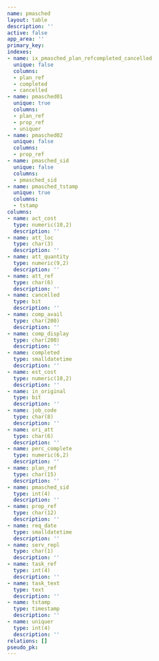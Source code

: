 ```yaml
---
name: pmasched
layout: table
description: ''
active: false
app_area: ''
primary_key: 
indexes:
- name: ix_pmasched_plan_refcompleted_cancelled
  unique: false
  columns:
  - plan_ref
  - completed
  - cancelled
- name: pmasched01
  unique: true
  columns:
  - plan_ref
  - prop_ref
  - uniquer
- name: pmasched02
  unique: false
  columns:
  - prop_ref
- name: pmasched_sid
  unique: false
  columns:
  - pmasched_sid
- name: pmasched_tstamp
  unique: true
  columns:
  - tstamp
columns:
- name: act_cost
  type: numeric(10,2)
  description: ''
- name: att_loc
  type: char(3)
  description: ''
- name: att_quantity
  type: numeric(9,2)
  description: ''
- name: att_ref
  type: char(6)
  description: ''
- name: cancelled
  type: bit
  description: ''
- name: comp_avail
  type: char(200)
  description: ''
- name: comp_display
  type: char(200)
  description: ''
- name: completed
  type: smalldatetime
  description: ''
- name: est_cost
  type: numeric(10,2)
  description: ''
- name: in_original
  type: bit
  description: ''
- name: job_code
  type: char(8)
  description: ''
- name: ori_att
  type: char(6)
  description: ''
- name: perc_complete
  type: numeric(6,2)
  description: ''
- name: plan_ref
  type: char(15)
  description: ''
- name: pmasched_sid
  type: int(4)
  description: ''
- name: prop_ref
  type: char(12)
  description: ''
- name: req_date
  type: smalldatetime
  description: ''
- name: serv_repl
  type: char(1)
  description: ''
- name: task_ref
  type: int(4)
  description: ''
- name: task_text
  type: text
  description: ''
- name: tstamp
  type: timestamp
  description: ''
- name: uniquer
  type: int(4)
  description: ''
relations: []
pseudo_pk: 
---
```


